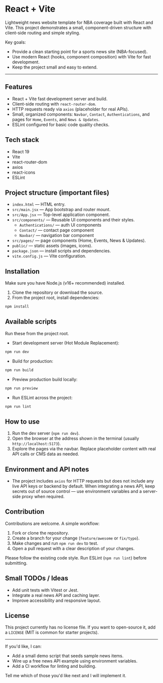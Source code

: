 # React + Vite

Lightweight news website template for NBA coverage built with React and Vite. This project demonstrates a small, component-driven structure with client-side routing and simple styling.

Key goals:

- Provide a clean starting point for a sports news site (NBA-focused).
- Use modern React (hooks, component composition) with Vite for fast development.
- Keep the project small and easy to extend.

---

## Features

- React + Vite fast development server and build.
- Client-side routing with `react-router-dom`.
- HTTP requests ready via `axios` (placeholder for real APIs).
- Small, organized components: `Navbar`, `Contact`, `Authentications`, and pages for `Home`, `Events`, and `News & Updates`.
- ESLint configured for basic code quality checks.

## Tech stack

- React 19
- Vite
- react-router-dom
- axios
- react-icons
- ESLint

## Project structure (important files)

- `index.html` — HTML entry.
- `src/main.jsx` — App bootstrap and router mount.
- `src/App.jsx` — Top-level application component.
- `src/components/` — Reusable UI components and their styles.
	- `Authentications/` — auth UI components
	- `Contact/` — contact page component
	- `Navbar/` — navigation bar component
- `src/pages/` — page components (Home, Events, News & Updates).
- `public/` — static assets (images, icons).
- `package.json` — install scripts and dependencies.
- `vite.config.js` — Vite configuration.

## Installation

Make sure you have Node.js (v16+ recommended) installed.

1. Clone the repository or download the source.
2. From the project root, install dependencies:

```powershell
npm install
```

## Available scripts

Run these from the project root.

- Start development server (Hot Module Replacement):

```powershell
npm run dev
```

- Build for production:

```powershell
npm run build
```

- Preview production build locally:

```powershell
npm run preview
```

- Run ESLint across the project:

```powershell
npm run lint
```

## How to use

1. Run the dev server (`npm run dev`).
2. Open the browser at the address shown in the terminal (usually `http://localhost:5173`).
3. Explore the pages via the navbar. Replace placeholder content with real API calls or CMS data as needed.

## Environment and API notes

- The project includes `axios` for HTTP requests but does not include any live API keys or backend by default. When integrating a news API, keep secrets out of source control — use environment variables and a server-side proxy when required.

## Contribution

Contributions are welcome. A simple workflow:

1. Fork or clone the repository.
2. Create a branch for your change (`feature/awesome` or `fix/typo`).
3. Make changes and run `npm run dev` to test.
4. Open a pull request with a clear description of your changes.

Please follow the existing code style. Run ESLint (`npm run lint`) before submitting.

## Small TODOs / Ideas

- Add unit tests with Vitest or Jest.
- Integrate a real news API and caching layer.
- Improve accessibility and responsive layout.

## License

This project currently has no license file. If you want to open-source it, add a `LICENSE` (MIT is common for starter projects).

---

If you'd like, I can:

- Add a small demo script that seeds sample news items.
- Wire up a free news API example using environment variables.
- Add a CI workflow for linting and building.

Tell me which of those you'd like next and I will implement it.
